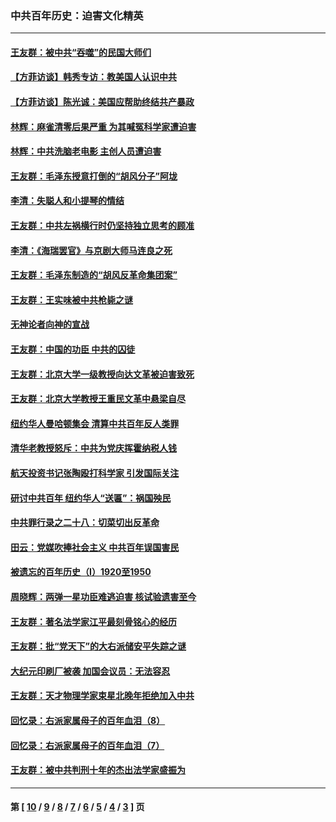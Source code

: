 ### 中共百年历史：迫害文化精英
---
#### [王友群：被中共“吞噬”的民国大师们](../../pages/nf1176111/n13942620.md?04060430) 
#### [【方菲访谈】韩秀专访：教美国人认识中共](../../pages/nf1176111/n13821310.md?04060430) 
#### [【方菲访谈】陈光诚：美国应帮助终结共产暴政](../../pages/nf1176111/n13759521.md?04060430) 
#### [林辉：麻雀清零后果严重 为其喊冤科学家遭迫害](../../pages/nf1176111/n13746900.md?04060430) 
#### [林辉：中共洗脑老电影 主创人员遭迫害](../../pages/nf1176111/n13699437.md?04060430) 
#### [王友群：毛泽东授意打倒的“胡风分子”阿垅](../../pages/nf1176111/n13592541.md?04060430) 
#### [李清：失聪人和小提琴的情结](../../pages/nf1176111/n13459280.md?04060430) 
#### [王友群：中共左祸横行时仍坚持独立思考的顾准](../../pages/nf1176111/n13444722.md?04060430) 
#### [李清：《海瑞罢官》与京剧大师马连良之死](../../pages/nf1176111/n13412316.md?04060430) 
#### [王友群：毛泽东制造的“胡风反革命集团案”](../../pages/nf1176111/n13324909.md?04060430) 
#### [王友群：王实味被中共枪毙之谜](../../pages/nf1176111/n13307502.md?04060430) 
#### [无神论者向神的宣战](../../pages/nf1176111/n13281535.md?04060430) 
#### [王友群：中国的功臣 中共的囚徒](../../pages/nf1176111/n13291790.md?04060430) 
#### [王友群：北京大学一级教授向达文革被迫害致死](../../pages/nf1176111/n13150966.md?04060430) 
#### [王友群：北京大学教授王重民文革中悬梁自尽](../../pages/nf1176111/n13084645.md?04060430) 
#### [纽约华人曼哈顿集会 清算中共百年反人类罪](../../pages/nf1176111/n13084157.md?04060430) 
#### [清华老教授怒斥：中共为党庆挥霍纳税人钱](../../pages/nf1176111/n13071430.md?04060430) 
#### [航天投资书记张陶殴打科学家 引发国际关注](../../pages/nf1176111/n13069132.md?04060430) 
#### [研讨中共百年 纽约华人“送匾”：祸国殃民](../../pages/nf1176111/n13057367.md?04060430) 
#### [中共罪行录之二十八：切菜切出反革命](../../pages/nf1176111/n13030600.md?04060430) 
#### [田云：党媒吹捧社会主义 中共百年误国害民](../../pages/nf1176111/n13006682.md?04060430) 
#### [被遗忘的百年历史（I）1920至1950](../../pages/nf1176111/n12986411.md?04060430) 
#### [周晓辉：两弹一星功臣难逃迫害 核试验遗害至今](../../pages/nf1176111/n12974997.md?04060430) 
#### [王友群：著名法学家江平最刻骨铭心的经历](../../pages/nf1176111/n12970787.md?04060430) 
#### [王友群：批“党天下”的大右派储安平失踪之谜](../../pages/nf1176111/n12954229.md?04060430) 
#### [大纪元印刷厂被袭 加国会议员：无法容忍](../../pages/nf1176111/n12883028.md?04060430) 
#### [王友群：天才物理学家束星北晚年拒绝加入中共](../../pages/nf1176111/n12792913.md?04060430) 
#### [回忆录：右派家属母子的百年血泪（8）](../../pages/nf1176111/n12706196.md?04060430) 
#### [回忆录：右派家属母子的百年血泪（7）](../../pages/nf1176111/n12706191.md?04060430) 
#### [王友群：被中共判刑十年的杰出法学家盛振为](../../pages/nf1176111/n12706141.md?04060430) 

---
#### 第 [ [10](./10.md?04060430) / [9](./9.md?04060430) / [8](./8.md?04060430) / [7](./7.md?04060430) / [6](./6.md?04060430) / [5](./5.md?04060430) / [4](./4.md?04060430) / [3](./3.md?04060430) ] 页
